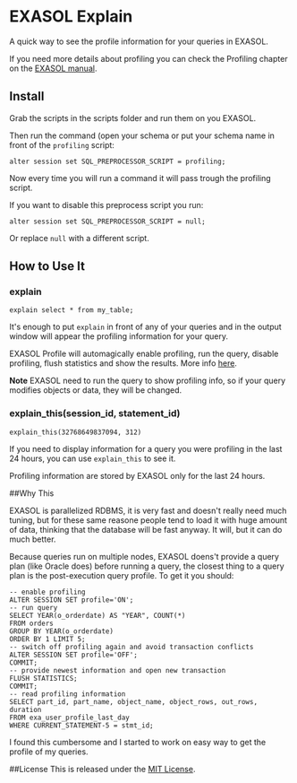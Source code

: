 # EXASOL Explain

A quick way to see the profile information for your queries in EXASOL.

If you need more details about profiling you can check the Profiling chapter on the [EXASOL manual](https://www.exasol.com/support/secure/attachment/37661/EXASolution_User_Manual-5.0.12-en.pdf). 

## Install

Grab the scripts in the scripts folder and run them on you EXASOL. 

Then run the command (open your schema or put your schema name in front of the `profiling` script:
    
    alter session set SQL_PREPROCESSOR_SCRIPT = profiling;

Now every time you will run a command it will pass trough the profiling script.

If you want to disable this preprocess script you run:

    alter session set SQL_PREPROCESSOR_SCRIPT = null;

Or replace `null` with a different script.

## How to Use It

### explain

    explain select * from my_table;

It's enough to put `explain` in front of any of your queries and in the output window will appear the profiling information for your query.

EXASOL Profile will automagically enable profiling, run the query, disable profiling, flush statistics and show the results. More info [here](#why-this).

**Note** EXASOL need to run the query to show profiling info, so if your query modifies objects or data, they will be changed.

### explain_this(session_id, statement_id)

    explain_this(32768649837094, 312)

If you need to display information for a query you were profiling in the last 24 hours, you can use `explain_this` to see it. 

Profiling information are stored by EXASOL only for the last 24 hours.




##Why This

EXASOL is parallelized RDBMS, it is very fast and doesn't really need much tuning, but for these same reasone people tend to load it with huge amount of data, thinking that the database will be fast anyway. It will, but it can do much better.

Because queries run on multiple nodes, EXASOL doens't provide a query plan (like Oracle does) before running a query, the closest thing to a query plan is the post-execution query profile. To get it you should:

    -- enable profiling
    ALTER SESSION SET profile='ON';
    -- run query
    SELECT YEAR(o_orderdate) AS "YEAR", COUNT(*)
    FROM orders
    GROUP BY YEAR(o_orderdate)
    ORDER BY 1 LIMIT 5;
    -- switch off profiling again and avoid transaction conflicts
    ALTER SESSION SET profile='OFF';
    COMMIT;
    -- provide newest information and open new transaction
    FLUSH STATISTICS;
    COMMIT;
    -- read profiling information
    SELECT part_id, part_name, object_name, object_rows, out_rows, duration
    FROM exa_user_profile_last_day
    WHERE CURRENT_STATEMENT-5 = stmt_id;

I found this cumbersome and I started to work on easy way to get the profile of my queries.


##License
This is released under the [MIT License](http://www.opensource.org/licenses/MIT).
